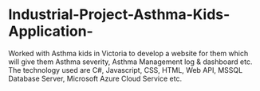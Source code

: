 # Industrial-Project-Asthma-Kids-Application-
Worked with Asthma kids in Victoria to develop a website for them which will give them Asthma severity, Asthma Management log &amp; dashboard etc. The technology used are C#, Javascript, CSS, HTML, Web API, MSSQL Database Server, Microsoft Azure Cloud Service etc.
